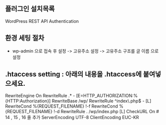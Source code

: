 ## 플러그인 설치목록
	
WordPress REST API Authentication

## 환경 세팅 절차

- wp-admin 으로 접속 후 설정 -> 고유주소 설정 -> 고유주소 구조를 글 이름 으로 설정

## .htaccess setting : 아래의 내용을 .htaccess에 붙여넣으세요.

<IfModule mod_rewrite.c>
RewriteEngine On
RewriteRule .* - [E=HTTP_AUTHORIZATION:%{HTTP:Authorization}]
RewriteBase /wp/
RewriteRule ^index\.php$ - [L]
RewriteCond %{REQUEST_FILENAME} !-f
RewriteCond %{REQUEST_FILENAME} !-d
RewriteRule . /wp/index.php [L]
CheckURL On  # 14 , 15 , 16 줄 추가
ServerEncoding UTF-8 
ClientEncoding EUC-KR 
</IfModule>
